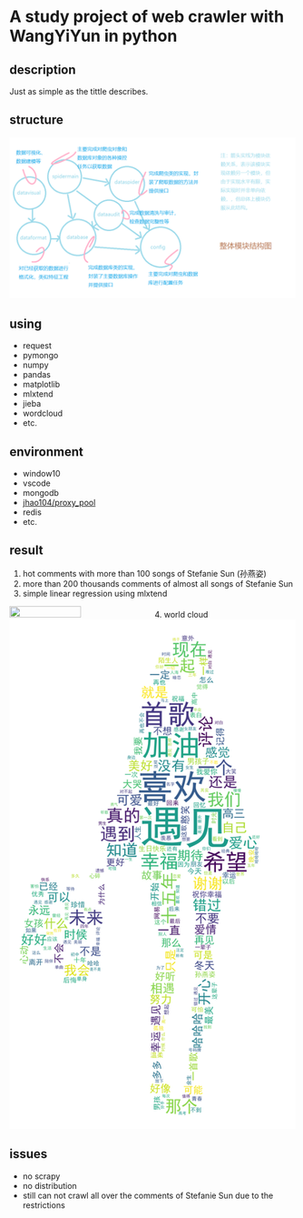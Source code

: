 # A study project of web crawler with WangYiYun in python

## description

Just as simple as the tittle describes.

## structure

<img src="https://github.com/nansircroft/Yun_Spider_and_Analyse/blob/master/picture/structure.png" witdh="50%" height="50%">

## using

+ request
+ pymongo
+ numpy
+ pandas
+ matplotlib
+ mlxtend
+ jieba
+ wordcloud
+ etc.

## environment

+ window10 
+ vscode 
+ mongodb
+ [jhao104/proxy_pool](https://github.com/jhao104/proxy_pool
)
+ redis
+ etc.

## result
1. hot comments with more than 100 songs of Stefanie Sun (孙燕姿)  
2. more than 200 thousands comments of almost all songs of Stefanie Sun
3. simple linear regression using mlxtend
<img src="https://github.com/nansircroft/Yun_Spider_and_Analyse/blob/master/picture/analyse/孙燕姿《安宁》月均评论数量回归模型.png.png" width="50%" height="50%">
4. world cloud
<img src="https://github.com/nansircroft/Yun_Spider_and_Analyse/blob/master/picture/analyse/遇见评论词云.png" witdh="50%" height="50%">

## issues
+ no scrapy
+ no distribution
+ still can not crawl all over the comments of Stefanie Sun due to the restrictions
